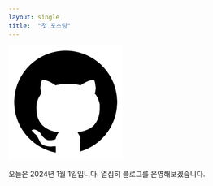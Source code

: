 ```yaml
---
layout: single
title:  "첫 포스팅"
---
```

![github](../images/2024-01-01-first/github.png)

오늘은 2024년 1월 1일입니다.
열심히 블로그를 운영해보겠습니다.